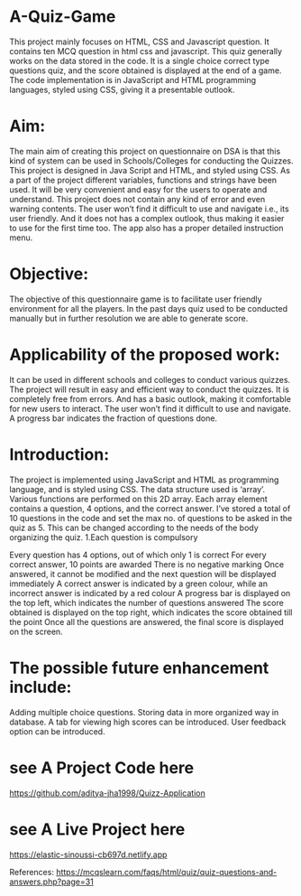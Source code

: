 # A-Quiz-Game
This project mainly focuses on HTML, CSS and Javascript question.
It contains ten MCQ question in html css and javascript.
This quiz generally works on the data stored in the code. It is a single choice correct type questions quiz, and the score obtained is displayed at the end of a game.
The code implementation is in JavaScript and HTML programming languages, styled using CSS, giving it a presentable outlook.

# Aim:
The main aim of creating this project on questionnaire on DSA is that this kind of system can be used in Schools/Colleges for conducting the Quizzes.
This project is designed in Java Script and HTML, and styled using CSS. As a part of the project different variables, functions and strings have been used. It will be very convenient and easy for the users to operate and understand.
This project does not contain any kind of error and even warning contents. The user won’t find it difficult to use and navigate i.e., its user friendly.
And it does not has a complex outlook, thus making it easier to use for the first time too. The app also has a proper detailed instruction menu.

# Objective:
The objective of this questionnaire game is to facilitate user friendly environment for all the players. In the past days quiz used to be conducted manually but in further resolution we are able to generate score.

# Applicability of the proposed work:
It can be used in different schools and colleges to conduct various quizzes. The project will result in easy and efficient way to conduct the quizzes. It is completely free from errors. And has a basic outlook, making it comfortable for new users to interact. The user won’t find it difficult to use and navigate. A progress bar indicates the fraction of questions done.
# Introduction:
The project is implemented using JavaScript and HTML as programming language, and is styled using CSS. The data structure used is ‘array’. Various functions are performed on this 2D array. Each array element contains a question, 4 options, and the correct answer. I’ve stored a total of 10 questions in the code and set the max no. of questions to be asked in the quiz as 5. This can be changed according to the needs of the body organizing the quiz. 1.Each question is compulsory

Every question has 4 options, out of which only 1 is correct
For every correct answer, 10 points are awarded
There is no negative marking
Once answered, it cannot be modified and the next question will be displayed immediately
A correct answer is indicated by a green colour, while an incorrect answer is indicated by a red colour
A progress bar is displayed on the top left, which indicates the number of questions answered
The score obtained is displayed on the top right, which indicates the score obtained till the point
Once all the questions are answered, the final score is displayed on the screen.

# The possible future enhancement include:
Adding multiple choice questions.
Storing data in more organized way in database.
A tab for viewing high scores can be introduced.
User feedback option can be introduced.

# see A Project Code here
  https://github.com/aditya-jha1998/Quizz-Application
  
# see A Live Project here
  https://elastic-sinoussi-cb697d.netlify.app

References:
 https://mcqslearn.com/faqs/html/quiz/quiz-questions-and-answers.php?page=31
